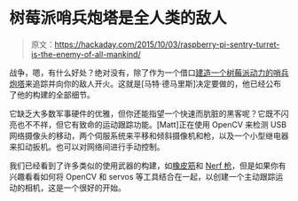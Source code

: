 # 树莓派哨兵炮塔是全人类的敌人

> 原文：<https://hackaday.com/2015/10/03/raspberry-pi-sentry-turret-is-the-enemy-of-all-mankind/>

战争，嗯，有什么好处？绝对没有，除了作为一个借口[建造一个树莓派动力的哨兵炮塔](https://github.com/matt-desmarais/SentryTurret/)来追踪并向你的敌人开火。这就是[马特·德马里斯]决定要做的，他已经公布了他的构建的全部细节。

它缺乏大多数军事硬件的优雅，但你还能指望一个快速而肮脏的黑客呢？它既不闪亮也不不祥，但它有致命的运动跟踪功能。[Matt]正在使用 OpenCV 来检测 USB 网络摄像头的移动，两个伺服系统来平移和倾斜摄像机和枪，以及一个小型继电器来扣动扳机。也可以对网络间进行手动控制。

我们已经看到了许多类似的使用武器的构建，如[橡皮筋](http://hackaday.com/2015/08/13/arduino-powered-rubber-band-sentry-turret-is-not-a-lie/)和 [Nerf 枪](http://hackaday.com/2010/06/18/nerf-sentry-turret/)，但是如果你有兴趣看看如何将 OpenCV 和 servos 等工具结合在一起，以创建一个主动跟踪运动的相机，这是一个很好的开始。